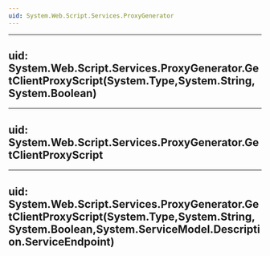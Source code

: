 ```yaml
---
uid: System.Web.Script.Services.ProxyGenerator
---
```


---
uid: System.Web.Script.Services.ProxyGenerator.GetClientProxyScript(System.Type,System.String,System.Boolean)
---

---
uid: System.Web.Script.Services.ProxyGenerator.GetClientProxyScript
---

---
uid: System.Web.Script.Services.ProxyGenerator.GetClientProxyScript(System.Type,System.String,System.Boolean,System.ServiceModel.Description.ServiceEndpoint)
---
